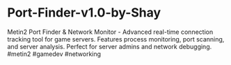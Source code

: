 # Port-Finder-v1.0-by-Shay
Metin2 Port Finder &amp; Network Monitor - Advanced real-time connection tracking tool for game servers. Features process monitoring, port scanning, and server analysis. Perfect for server admins and network debugging. #metin2 #gamedev #networking
